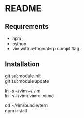 README
======

Requirements
-----------------

 - npm  
 - python  
 - vim with pythoninterp compil flag  


Installation
-----------------

git submodule init  
git submodule update  

ln -s ~/vim ~/.vim  
ln -s ~/vim/.vimrc .vimrc  

cd ~/vim/bundle/tern  
npm install  


